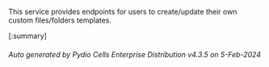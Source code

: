 






This service provides endpoints for users to create/update their own custom files/folders templates.

[:summary]

###### Auto generated by Pydio Cells Enterprise Distribution v4.3.5 on 5-Feb-2024
